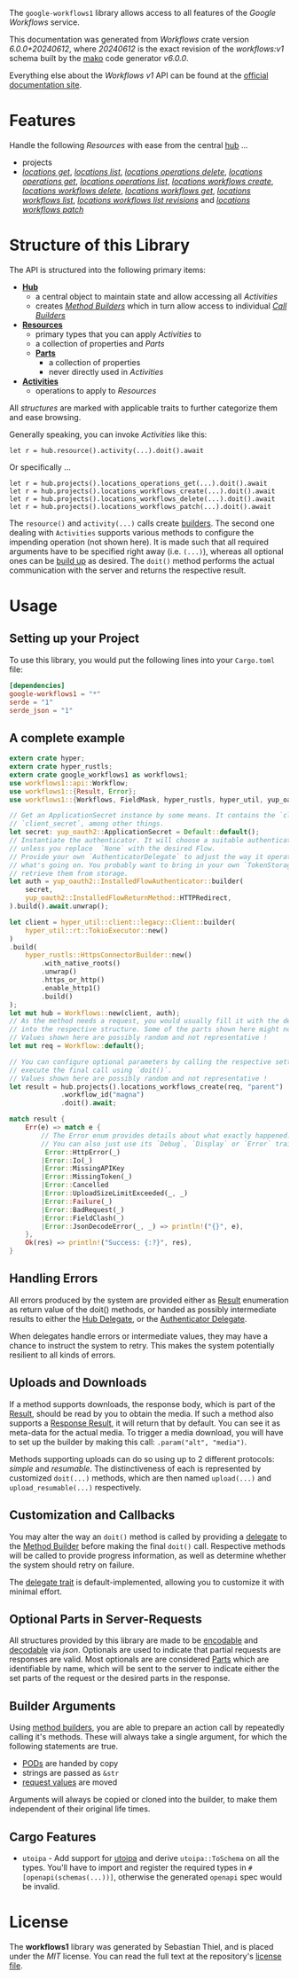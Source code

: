 <!---
DO NOT EDIT !
This file was generated automatically from 'src/generator/templates/api/README.md.mako'
DO NOT EDIT !
-->
The `google-workflows1` library allows access to all features of the *Google Workflows* service.

This documentation was generated from *Workflows* crate version *6.0.0+20240612*, where *20240612* is the exact revision of the *workflows:v1* schema built by the [mako](http://www.makotemplates.org/) code generator *v6.0.0*.

Everything else about the *Workflows* *v1* API can be found at the
[official documentation site](https://cloud.google.com/workflows).
# Features

Handle the following *Resources* with ease from the central [hub](https://docs.rs/google-workflows1/6.0.0+20240612/google_workflows1/Workflows) ...

* projects
 * [*locations get*](https://docs.rs/google-workflows1/6.0.0+20240612/google_workflows1/api::ProjectLocationGetCall), [*locations list*](https://docs.rs/google-workflows1/6.0.0+20240612/google_workflows1/api::ProjectLocationListCall), [*locations operations delete*](https://docs.rs/google-workflows1/6.0.0+20240612/google_workflows1/api::ProjectLocationOperationDeleteCall), [*locations operations get*](https://docs.rs/google-workflows1/6.0.0+20240612/google_workflows1/api::ProjectLocationOperationGetCall), [*locations operations list*](https://docs.rs/google-workflows1/6.0.0+20240612/google_workflows1/api::ProjectLocationOperationListCall), [*locations workflows create*](https://docs.rs/google-workflows1/6.0.0+20240612/google_workflows1/api::ProjectLocationWorkflowCreateCall), [*locations workflows delete*](https://docs.rs/google-workflows1/6.0.0+20240612/google_workflows1/api::ProjectLocationWorkflowDeleteCall), [*locations workflows get*](https://docs.rs/google-workflows1/6.0.0+20240612/google_workflows1/api::ProjectLocationWorkflowGetCall), [*locations workflows list*](https://docs.rs/google-workflows1/6.0.0+20240612/google_workflows1/api::ProjectLocationWorkflowListCall), [*locations workflows list revisions*](https://docs.rs/google-workflows1/6.0.0+20240612/google_workflows1/api::ProjectLocationWorkflowListRevisionCall) and [*locations workflows patch*](https://docs.rs/google-workflows1/6.0.0+20240612/google_workflows1/api::ProjectLocationWorkflowPatchCall)




# Structure of this Library

The API is structured into the following primary items:

* **[Hub](https://docs.rs/google-workflows1/6.0.0+20240612/google_workflows1/Workflows)**
    * a central object to maintain state and allow accessing all *Activities*
    * creates [*Method Builders*](https://docs.rs/google-workflows1/6.0.0+20240612/google_workflows1/common::MethodsBuilder) which in turn
      allow access to individual [*Call Builders*](https://docs.rs/google-workflows1/6.0.0+20240612/google_workflows1/common::CallBuilder)
* **[Resources](https://docs.rs/google-workflows1/6.0.0+20240612/google_workflows1/common::Resource)**
    * primary types that you can apply *Activities* to
    * a collection of properties and *Parts*
    * **[Parts](https://docs.rs/google-workflows1/6.0.0+20240612/google_workflows1/common::Part)**
        * a collection of properties
        * never directly used in *Activities*
* **[Activities](https://docs.rs/google-workflows1/6.0.0+20240612/google_workflows1/common::CallBuilder)**
    * operations to apply to *Resources*

All *structures* are marked with applicable traits to further categorize them and ease browsing.

Generally speaking, you can invoke *Activities* like this:

```Rust,ignore
let r = hub.resource().activity(...).doit().await
```

Or specifically ...

```ignore
let r = hub.projects().locations_operations_get(...).doit().await
let r = hub.projects().locations_workflows_create(...).doit().await
let r = hub.projects().locations_workflows_delete(...).doit().await
let r = hub.projects().locations_workflows_patch(...).doit().await
```

The `resource()` and `activity(...)` calls create [builders][builder-pattern]. The second one dealing with `Activities`
supports various methods to configure the impending operation (not shown here). It is made such that all required arguments have to be
specified right away (i.e. `(...)`), whereas all optional ones can be [build up][builder-pattern] as desired.
The `doit()` method performs the actual communication with the server and returns the respective result.

# Usage

## Setting up your Project

To use this library, you would put the following lines into your `Cargo.toml` file:

```toml
[dependencies]
google-workflows1 = "*"
serde = "1"
serde_json = "1"
```

## A complete example

```Rust
extern crate hyper;
extern crate hyper_rustls;
extern crate google_workflows1 as workflows1;
use workflows1::api::Workflow;
use workflows1::{Result, Error};
use workflows1::{Workflows, FieldMask, hyper_rustls, hyper_util, yup_oauth2};

// Get an ApplicationSecret instance by some means. It contains the `client_id` and
// `client_secret`, among other things.
let secret: yup_oauth2::ApplicationSecret = Default::default();
// Instantiate the authenticator. It will choose a suitable authentication flow for you,
// unless you replace  `None` with the desired Flow.
// Provide your own `AuthenticatorDelegate` to adjust the way it operates and get feedback about
// what's going on. You probably want to bring in your own `TokenStorage` to persist tokens and
// retrieve them from storage.
let auth = yup_oauth2::InstalledFlowAuthenticator::builder(
    secret,
    yup_oauth2::InstalledFlowReturnMethod::HTTPRedirect,
).build().await.unwrap();

let client = hyper_util::client::legacy::Client::builder(
    hyper_util::rt::TokioExecutor::new()
)
.build(
    hyper_rustls::HttpsConnectorBuilder::new()
        .with_native_roots()
        .unwrap()
        .https_or_http()
        .enable_http1()
        .build()
);
let mut hub = Workflows::new(client, auth);
// As the method needs a request, you would usually fill it with the desired information
// into the respective structure. Some of the parts shown here might not be applicable !
// Values shown here are possibly random and not representative !
let mut req = Workflow::default();

// You can configure optional parameters by calling the respective setters at will, and
// execute the final call using `doit()`.
// Values shown here are possibly random and not representative !
let result = hub.projects().locations_workflows_create(req, "parent")
             .workflow_id("magna")
             .doit().await;

match result {
    Err(e) => match e {
        // The Error enum provides details about what exactly happened.
        // You can also just use its `Debug`, `Display` or `Error` traits
         Error::HttpError(_)
        |Error::Io(_)
        |Error::MissingAPIKey
        |Error::MissingToken(_)
        |Error::Cancelled
        |Error::UploadSizeLimitExceeded(_, _)
        |Error::Failure(_)
        |Error::BadRequest(_)
        |Error::FieldClash(_)
        |Error::JsonDecodeError(_, _) => println!("{}", e),
    },
    Ok(res) => println!("Success: {:?}", res),
}

```
## Handling Errors

All errors produced by the system are provided either as [Result](https://docs.rs/google-workflows1/6.0.0+20240612/google_workflows1/common::Result) enumeration as return value of
the doit() methods, or handed as possibly intermediate results to either the
[Hub Delegate](https://docs.rs/google-workflows1/6.0.0+20240612/google_workflows1/common::Delegate), or the [Authenticator Delegate](https://docs.rs/yup-oauth2/*/yup_oauth2/trait.AuthenticatorDelegate.html).

When delegates handle errors or intermediate values, they may have a chance to instruct the system to retry. This
makes the system potentially resilient to all kinds of errors.

## Uploads and Downloads
If a method supports downloads, the response body, which is part of the [Result](https://docs.rs/google-workflows1/6.0.0+20240612/google_workflows1/common::Result), should be
read by you to obtain the media.
If such a method also supports a [Response Result](https://docs.rs/google-workflows1/6.0.0+20240612/google_workflows1/common::ResponseResult), it will return that by default.
You can see it as meta-data for the actual media. To trigger a media download, you will have to set up the builder by making
this call: `.param("alt", "media")`.

Methods supporting uploads can do so using up to 2 different protocols:
*simple* and *resumable*. The distinctiveness of each is represented by customized
`doit(...)` methods, which are then named `upload(...)` and `upload_resumable(...)` respectively.

## Customization and Callbacks

You may alter the way an `doit()` method is called by providing a [delegate](https://docs.rs/google-workflows1/6.0.0+20240612/google_workflows1/common::Delegate) to the
[Method Builder](https://docs.rs/google-workflows1/6.0.0+20240612/google_workflows1/common::CallBuilder) before making the final `doit()` call.
Respective methods will be called to provide progress information, as well as determine whether the system should
retry on failure.

The [delegate trait](https://docs.rs/google-workflows1/6.0.0+20240612/google_workflows1/common::Delegate) is default-implemented, allowing you to customize it with minimal effort.

## Optional Parts in Server-Requests

All structures provided by this library are made to be [encodable](https://docs.rs/google-workflows1/6.0.0+20240612/google_workflows1/common::RequestValue) and
[decodable](https://docs.rs/google-workflows1/6.0.0+20240612/google_workflows1/common::ResponseResult) via *json*. Optionals are used to indicate that partial requests are responses
are valid.
Most optionals are are considered [Parts](https://docs.rs/google-workflows1/6.0.0+20240612/google_workflows1/common::Part) which are identifiable by name, which will be sent to
the server to indicate either the set parts of the request or the desired parts in the response.

## Builder Arguments

Using [method builders](https://docs.rs/google-workflows1/6.0.0+20240612/google_workflows1/common::CallBuilder), you are able to prepare an action call by repeatedly calling it's methods.
These will always take a single argument, for which the following statements are true.

* [PODs][wiki-pod] are handed by copy
* strings are passed as `&str`
* [request values](https://docs.rs/google-workflows1/6.0.0+20240612/google_workflows1/common::RequestValue) are moved

Arguments will always be copied or cloned into the builder, to make them independent of their original life times.

[wiki-pod]: http://en.wikipedia.org/wiki/Plain_old_data_structure
[builder-pattern]: http://en.wikipedia.org/wiki/Builder_pattern
[google-go-api]: https://github.com/google/google-api-go-client

## Cargo Features

* `utoipa` - Add support for [utoipa](https://crates.io/crates/utoipa) and derive `utoipa::ToSchema` on all
the types. You'll have to import and register the required types in `#[openapi(schemas(...))]`, otherwise the
generated `openapi` spec would be invalid.


# License
The **workflows1** library was generated by Sebastian Thiel, and is placed
under the *MIT* license.
You can read the full text at the repository's [license file][repo-license].

[repo-license]: https://github.com/Byron/google-apis-rsblob/main/LICENSE.md

